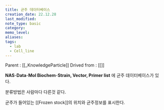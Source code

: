 ```yaml
---
title: 균주 데이터베이스
creation_date: 22.12.28
last_modified: 
note_type: basic
category: 
memo_level: 
aliases: 
tags:
  - lab
  - Cell_line
---
```


Parent : [[_KnowledgeParticle]]
Drived from : [[]]

**NAS**-**Data**-**Mol Biochem**-**Strain, Vector, Primer list**
에 균주 데이터베이스가 있다.

분류방법은 사람마다 다른것 같다.

균주가 들어있는 [[Frozen stock]]의 위치와 균주정보를 표시한다.